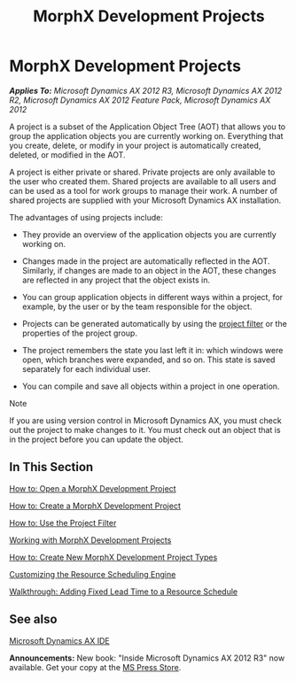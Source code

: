 ﻿---
title: MorphX Development Projects
TOCTitle: MorphX Development Projects
ms:assetid: 0ba14560-61c2-45e1-82f1-99c568448da7
ms:mtpsurl: https://msdn.microsoft.com/en-us/library/Aa583019(v=AX.60)
ms:contentKeyID: 35240403
ms.date: 05/18/2015
mtps_version: v=AX.60
---

# MorphX Development Projects 


_**Applies To:** Microsoft Dynamics AX 2012 R3, Microsoft Dynamics AX 2012 R2, Microsoft Dynamics AX 2012 Feature Pack, Microsoft Dynamics AX 2012_

A project is a subset of the Application Object Tree (AOT) that allows you to group the application objects you are currently working on. Everything that you create, delete, or modify in your project is automatically created, deleted, or modified in the AOT.

A project is either private or shared. Private projects are only available to the user who created them. Shared projects are available to all users and can be used as a tool for work groups to manage their work. A number of shared projects are supplied with your Microsoft Dynamics AX installation.

The advantages of using projects include:

  - They provide an overview of the application objects you are currently working on.

  - Changes made in the project are automatically reflected in the AOT. Similarly, if changes are made to an object in the AOT, these changes are reflected in any project that the object exists in.

  - You can group application objects in different ways within a project, for example, by the user or by the team responsible for the object.

  - Projects can be generated automatically by using the [project filter](how-to-use-the-project-filter.md) or the properties of the project group.

  - The project remembers the state you last left it in: which windows were open, which branches were expanded, and so on. This state is saved separately for each individual user.

  - You can compile and save all objects within a project in one operation.


> [!NOTE]
> <P>If you are using version control in Microsoft Dynamics AX, you must check out the project to make changes to it. You must check out an object that is in the project before you can update the object.</P>



## In This Section

[How to: Open a MorphX Development Project](how-to-open-a-morphx-development-project.md)

[How to: Create a MorphX Development Project](how-to-create-a-morphx-development-project.md)

[How to: Use the Project Filter](how-to-use-the-project-filter.md)

[Working with MorphX Development Projects](working-with-morphx-development-projects.md)

[How to: Create New MorphX Development Project Types](how-to-create-new-morphx-development-project-types.md)

[Customizing the Resource Scheduling Engine](customizing-the-resource-scheduling-engine.md)

[Walkthrough: Adding Fixed Lead Time to a Resource Schedule](walkthrough-adding-fixed-lead-time-to-a-resource-schedule.md)

## See also

[Microsoft Dynamics AX IDE](microsoft-dynamics-ax-ide.md)

  
**Announcements:** New book: "Inside Microsoft Dynamics AX 2012 R3" now available. Get your copy at the [MS Press Store](https://www.microsoftpressstore.com/store/inside-microsoft-dynamics-ax-2012-r3-9780735685109).

